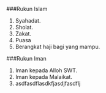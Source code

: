 ###Rukun Islam
1. Syahadat.
2. Sholat.
3. Zakat.
4. Puasa
5. Berangkat haji bagi yang mampu. 


###Rukun Iman
1. Iman kepada Alloh SWT.
2. Iman kepada Malaikat.
3. asdfasdflasdkfjasdjfasdflj

